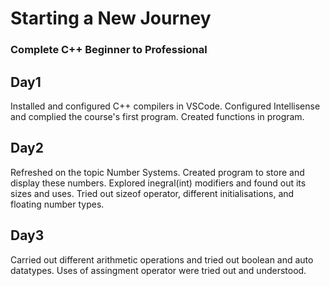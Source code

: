 # Starting a New Journey 
### Complete C++ Beginner to Professional

## Day1
Installed and configured C++ compilers in VSCode. Configured Intellisense and complied the course's first program. Created functions in program. 

## Day2
Refreshed on the topic Number Systems. Created program to store and display these numbers. 
Explored inegral(int) modifiers and found out its sizes and uses.
Tried out sizeof operator, different initialisations, and floating number types. 

## Day3
Carried out different arithmetic operations and tried out boolean and auto datatypes. Uses of assingment operator were tried out and understood.